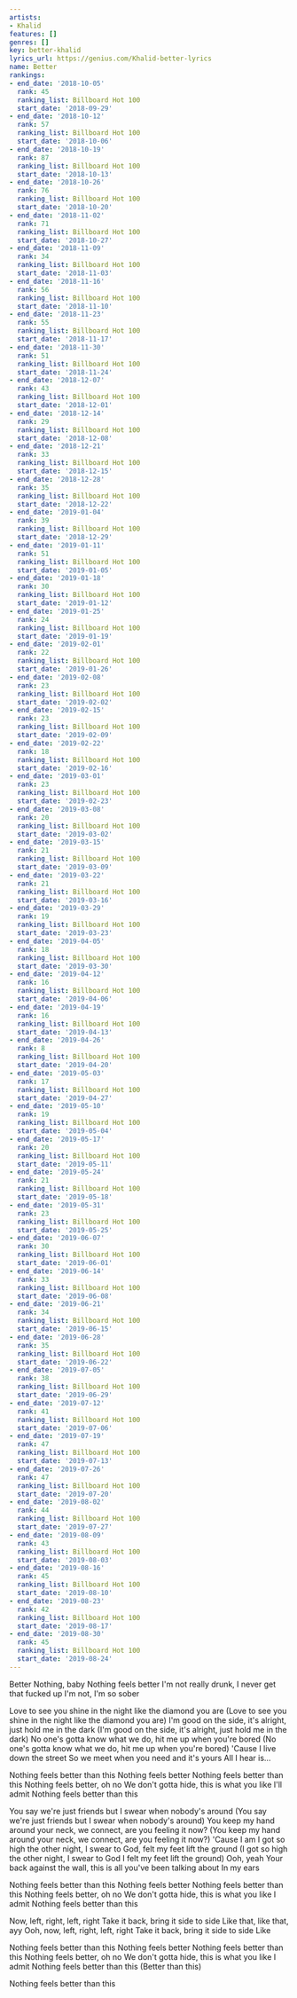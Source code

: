 ```yaml
---
artists:
- Khalid
features: []
genres: []
key: better-khalid
lyrics_url: https://genius.com/Khalid-better-lyrics
name: Better
rankings:
- end_date: '2018-10-05'
  rank: 45
  ranking_list: Billboard Hot 100
  start_date: '2018-09-29'
- end_date: '2018-10-12'
  rank: 57
  ranking_list: Billboard Hot 100
  start_date: '2018-10-06'
- end_date: '2018-10-19'
  rank: 87
  ranking_list: Billboard Hot 100
  start_date: '2018-10-13'
- end_date: '2018-10-26'
  rank: 76
  ranking_list: Billboard Hot 100
  start_date: '2018-10-20'
- end_date: '2018-11-02'
  rank: 71
  ranking_list: Billboard Hot 100
  start_date: '2018-10-27'
- end_date: '2018-11-09'
  rank: 34
  ranking_list: Billboard Hot 100
  start_date: '2018-11-03'
- end_date: '2018-11-16'
  rank: 56
  ranking_list: Billboard Hot 100
  start_date: '2018-11-10'
- end_date: '2018-11-23'
  rank: 55
  ranking_list: Billboard Hot 100
  start_date: '2018-11-17'
- end_date: '2018-11-30'
  rank: 51
  ranking_list: Billboard Hot 100
  start_date: '2018-11-24'
- end_date: '2018-12-07'
  rank: 43
  ranking_list: Billboard Hot 100
  start_date: '2018-12-01'
- end_date: '2018-12-14'
  rank: 29
  ranking_list: Billboard Hot 100
  start_date: '2018-12-08'
- end_date: '2018-12-21'
  rank: 33
  ranking_list: Billboard Hot 100
  start_date: '2018-12-15'
- end_date: '2018-12-28'
  rank: 35
  ranking_list: Billboard Hot 100
  start_date: '2018-12-22'
- end_date: '2019-01-04'
  rank: 39
  ranking_list: Billboard Hot 100
  start_date: '2018-12-29'
- end_date: '2019-01-11'
  rank: 51
  ranking_list: Billboard Hot 100
  start_date: '2019-01-05'
- end_date: '2019-01-18'
  rank: 30
  ranking_list: Billboard Hot 100
  start_date: '2019-01-12'
- end_date: '2019-01-25'
  rank: 24
  ranking_list: Billboard Hot 100
  start_date: '2019-01-19'
- end_date: '2019-02-01'
  rank: 22
  ranking_list: Billboard Hot 100
  start_date: '2019-01-26'
- end_date: '2019-02-08'
  rank: 23
  ranking_list: Billboard Hot 100
  start_date: '2019-02-02'
- end_date: '2019-02-15'
  rank: 23
  ranking_list: Billboard Hot 100
  start_date: '2019-02-09'
- end_date: '2019-02-22'
  rank: 18
  ranking_list: Billboard Hot 100
  start_date: '2019-02-16'
- end_date: '2019-03-01'
  rank: 23
  ranking_list: Billboard Hot 100
  start_date: '2019-02-23'
- end_date: '2019-03-08'
  rank: 20
  ranking_list: Billboard Hot 100
  start_date: '2019-03-02'
- end_date: '2019-03-15'
  rank: 21
  ranking_list: Billboard Hot 100
  start_date: '2019-03-09'
- end_date: '2019-03-22'
  rank: 21
  ranking_list: Billboard Hot 100
  start_date: '2019-03-16'
- end_date: '2019-03-29'
  rank: 19
  ranking_list: Billboard Hot 100
  start_date: '2019-03-23'
- end_date: '2019-04-05'
  rank: 18
  ranking_list: Billboard Hot 100
  start_date: '2019-03-30'
- end_date: '2019-04-12'
  rank: 16
  ranking_list: Billboard Hot 100
  start_date: '2019-04-06'
- end_date: '2019-04-19'
  rank: 16
  ranking_list: Billboard Hot 100
  start_date: '2019-04-13'
- end_date: '2019-04-26'
  rank: 8
  ranking_list: Billboard Hot 100
  start_date: '2019-04-20'
- end_date: '2019-05-03'
  rank: 17
  ranking_list: Billboard Hot 100
  start_date: '2019-04-27'
- end_date: '2019-05-10'
  rank: 19
  ranking_list: Billboard Hot 100
  start_date: '2019-05-04'
- end_date: '2019-05-17'
  rank: 20
  ranking_list: Billboard Hot 100
  start_date: '2019-05-11'
- end_date: '2019-05-24'
  rank: 21
  ranking_list: Billboard Hot 100
  start_date: '2019-05-18'
- end_date: '2019-05-31'
  rank: 23
  ranking_list: Billboard Hot 100
  start_date: '2019-05-25'
- end_date: '2019-06-07'
  rank: 30
  ranking_list: Billboard Hot 100
  start_date: '2019-06-01'
- end_date: '2019-06-14'
  rank: 33
  ranking_list: Billboard Hot 100
  start_date: '2019-06-08'
- end_date: '2019-06-21'
  rank: 34
  ranking_list: Billboard Hot 100
  start_date: '2019-06-15'
- end_date: '2019-06-28'
  rank: 35
  ranking_list: Billboard Hot 100
  start_date: '2019-06-22'
- end_date: '2019-07-05'
  rank: 38
  ranking_list: Billboard Hot 100
  start_date: '2019-06-29'
- end_date: '2019-07-12'
  rank: 41
  ranking_list: Billboard Hot 100
  start_date: '2019-07-06'
- end_date: '2019-07-19'
  rank: 47
  ranking_list: Billboard Hot 100
  start_date: '2019-07-13'
- end_date: '2019-07-26'
  rank: 47
  ranking_list: Billboard Hot 100
  start_date: '2019-07-20'
- end_date: '2019-08-02'
  rank: 44
  ranking_list: Billboard Hot 100
  start_date: '2019-07-27'
- end_date: '2019-08-09'
  rank: 43
  ranking_list: Billboard Hot 100
  start_date: '2019-08-03'
- end_date: '2019-08-16'
  rank: 45
  ranking_list: Billboard Hot 100
  start_date: '2019-08-10'
- end_date: '2019-08-23'
  rank: 42
  ranking_list: Billboard Hot 100
  start_date: '2019-08-17'
- end_date: '2019-08-30'
  rank: 45
  ranking_list: Billboard Hot 100
  start_date: '2019-08-24'
---
```

Better
Nothing, baby
Nothing feels better
I'm not really drunk, I never get that fucked up
I'm not, I'm so sober


Love to see you shine in the night like the diamond you are
(Love to see you shine in the night like the diamond you are)
I'm good on the side, it's alright, just hold me in the dark
(I'm good on the side, it's alright, just hold me in the dark)
No one's gotta know what we do, hit me up when you're bored
(No one's gotta know what we do, hit me up when you're bored)
'Cause I live down the street
So we meet when you need and it's yours
All I hear is...


Nothing feels better than this
Nothing feels better
Nothing feels better than this
Nothing feels better, oh no
We don't gotta hide, this is what you like
I'll admit
Nothing feels better than this


You say we're just friends but I swear when nobody's around
(You say we're just friends but I swear when nobody's around)
You keep my hand around your neck, we connect, are you feeling it now?
(You keep my hand around your neck, we connect, are you feeling it now?)
'Cause I am
I got so high the other night, I swear to God, felt my feet lift the ground
(I got so high the other night, I swear to God I felt my feet lift the ground)
Ooh, yeah
Your back against the wall, this is all you've been talking about
In my ears


Nothing feels better than this
Nothing feels better
Nothing feels better than this
Nothing feels better, oh no
We don't gotta hide, this is what you like
I admit
Nothing feels better than this


Now, left, right, left, right
Take it back, bring it side to side
Like that, like that, ayy
Ooh, now, left, right, left, right
Take it back, bring it side to side
Like


Nothing feels better than this
Nothing feels better
Nothing feels better than this
Nothing feels better, oh no
We don't gotta hide, this is what you like
I admit
Nothing feels better than this (Better than this)


Nothing feels better than this

